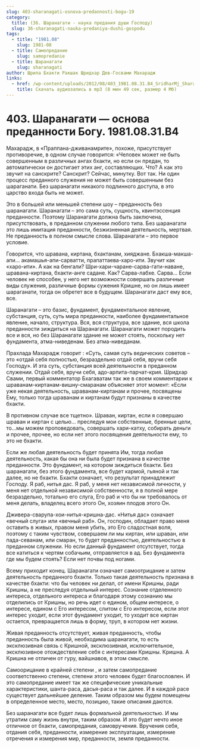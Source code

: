 ```yaml
---
slug: 403-sharanagati-osnova-predannosti-bogu-19
category:
  title: (36. Шаранагати - наука предания души Господу)
  slug: 36-sharanagati-nauka-predaniya-dushi-gospodu
tags:
  - title: "1981.08"
    slug: 1981-08
  - title: Самопредание
    slug: samopredanie
  - title: Шаранагати
    slug: sharanagati
author: Шрила Бхакти Ракшак Шридхар Дев-Госвами Махарадж
links:
  - href: /wp-content/uploads/2012/08/403_1981.08.31.B4_SridharMj_Sharanagati_osnova_predannosti_Bogu.mp3
    title: Скачать аудиозапись в mp3 (8 мин 49 сек, размер 4 Мб)
---
```


# 403. Шаранагати — основа преданности Богу. 1981.08.31.B4

Махарадж, в «Праппана-дживанамрите», похоже, присутствует противоречие, в одном случае говорится: «Человек может не быть совершенным в различных ангах бхакти, но если он предан, то автоматически он достигает этих анг, составляющих. Что? А как это звучит на санскрите? Санскрит? Сейчас, минутку. Вот так. Ни один процесс преданного служения не может быть совершенным без шараганати. Без шаранагати никакого подлинного доступа, в это царство входа быть не может.

Это в большей или меньшей степени шоу – преданность без шаранагати. Шаранагати – это сама суть, сущность, квинтэссенция преданности. Поэтому Шаранагати должна быть заключена, присутствовать, в преданном служении любого типа. Без шаранагати это лишь имитация преданности, безжизненная деятельность, мертвая. Не преданность в полном смысле слова. Шаранагати – это первое условие.

Говорится, что шравана, киртана, бхактанам, хияджане. Бхакша-макша-апи… акамашья-апи-сарватти, прапаттаева-харо-ити. Звучит как «харо-ити». А как на бенгали? Шри-хари-чаране-сарва-гати-наване, шравана-киртана, бхакти-анге садане. Как? Сарва-лабхе. Сарва… Если человек не способен, у него нет возможности совершать различные виды служения, различные формы сужения Кришне, но он лишь имеет шараганати, тогда он обретет все в будущем. Шаранагати даст ему все, все.

Шаранагати – это базис, фундамент, фундаментальное явление, субстанция, суть, суть мира преданности, наиболее фундаментальное явление, начало, структура. Вся, вся структура, все здание, вся школа преданности зиждиться на Шаранагати. Шаранагати может породить все и вся, но без Шаранагати здание не может стоять, поскольку нет фундамента, атма-ниведенам. Без атма-ниведанам.

Прахлада Махарадж говорит : «Суть, самая суть ведических советов – это «отдай себя полностью, безраздельно отдай себя, вручи себя Господу». И эта суть, субстанция всей деятельности в преданном служении. Отдай себя, вручи себя, адо-арпита-парчат-крия. Шридхар Свами, первый комментатор Бхагаватам так же в своем комментарии к шраванам-киртанам-вишну-смаранам объясняет этот момент: «Если уже некая деятельность, шраванам-киртанам и прочее, посвящены Ему, только тогда шраванам и киртанам будут признаны в качестве бхакти.

В противном случае все тщетно». Шраван, киртан, если я совершаю шраван и киртан с целью… преследуя мои собственные, бренные цели, то…мы можем проповедовать, совершать хари-катху, собирать деньги и прочее, прочее, но если нет этого посвящения деятельности ему, то это не бхакти.

Если же любая деятельность будет принята Им, тогда любая деятельность, какая бы она ни была будет признана в качестве преданности. Это фундамент, на котором зиждиться бхакти. Без шаранагати, без этого фундамента, все будет кармой, гьяной и так далее, но не бхакти. Бхакти означает, что результат принадлежит Господу. Я раб, нитья дас. Я раб, у меня нет независимой личности, у меня нет отдельной независимой собственности, я в полной мере безраздельно, тотально его слуга, Его раб и что бы ни требовалось от меня делать, владелец всего этого Он, хозяин плодов этого Он.

Дживера-сварупа-хои-нитья-кришна-дас. «Нитья дас» означает «вечный слуга» или «вечный раб». Он, господин, обладает право меня оставить в живых, правом меня убить, это Его сладостная воля, поэтому с таким чувством, совершаем ли мы киртан, или шраван, или пада-севанам, или смаран, то будет преданностью, деятельностью в преданном служении. Но если данный фундамент отсутствует, тогда все катиться к чертям собачьим, отправляется в ад. Без фундамента где мы будем стоять? Если нет почвы под ногами.

Всему приходит конец. Шаранагати означает самоотрицание и затем деятельность преданного бхакти. Только такая деятельность признана в качестве бхакти: что бы человек ни делал, от имени Кришны, ради Кришны, а не преследуя отдельный интерес. Сознание отделенного интереса, отдельного интереса и благодаря этому сознанию мы отделились от Кришны, но речь идет о едином, общем интересе, о интересе, едином с Его интересом, слитом с Его интересом, если этот интерес уходит, если этот фундамент уходит, то уходит все киртан остается, превращается лишь в форму, труп, в котором нет жизни.

Живая преданность отсутствует, живая преданность, чтобы преданность была живой, необходима шаранагати, то есть эксклюзивная связь с Кришной, эксклюзивная, исключительное, эксклюзивное отождествление себя с интересами Кришны. Кришна. А Кришна не отличен от гуру, вайшнавов, в этом смысле.

Самоорицание в крайней степени , и затем самопредание соответственно степени, степени этого человек будет благословлен. И это самопредание имеет так же специфические уникальные характеристики, шанта-раса, дасья-раса и так далее. И в каждой расе существует дальнейшее деление. Таким образом мы будем помещены в определенное место, место, позицию, такие описания даются.

Без шаранагати все будет лишь формальной деятельностью. И мы утратим саму жизнь внутри, таким образом. И это будет нечто иное отличное от бхакти, самопредания, самовручения. Вручения себя, отдания себя, преданности, измерение эксплуатации, измерение отречения и измерения мир, преданности, земля преданности.


